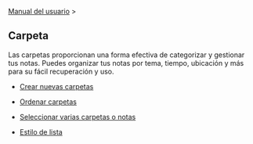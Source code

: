 [Manual del usuario](/dragonnest/drawnote/manual/es) >

Carpeta
---

Las carpetas proporcionan una forma efectiva de categorizar y gestionar tus notas. Puedes organizar tus notas por tema, tiempo, ubicación y más para su fácil recuperación y uso.

- [Crear nuevas carpetas](new-folder.md)

- [Ordenar carpetas](sort_folders.md)

- [Seleccionar varias carpetas o notas](select_multiple_folders_or_notes.md)

- [Estilo de lista](list_style.md)